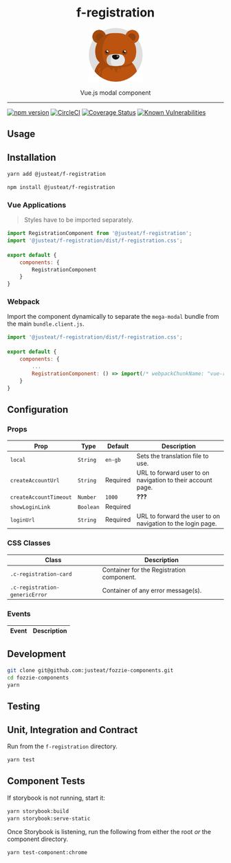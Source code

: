 <div style="text-align: center">

# f-registration

<img width="125" alt="Fozzie Bear" src="../../../../bear.png" />

Vue.js modal component

</div>

---

[![npm version](https://badge.fury.io/js/%40justeat%2Ff-registration.svg)](https://badge.fury.io/js/%40justeat%2Ff-registration)
[![CircleCI](https://circleci.com/gh/justeat/fozzie-components.svg?style=svg)](https://circleci.com/gh/justeat/workflows/fozzie-components)
[![Coverage Status](https://coveralls.io/repos/github/justeat/f-registration/badge.svg)](https://coveralls.io/github/justeat/f-registration)
[![Known Vulnerabilities](https://snyk.io/test/github/justeat/f-registration/badge.svg?targetFile=package.json)](https://snyk.io/test/github/justeat/f-registration?targetFile=package.json)


## Usage

## Installation

```sh
yarn add @justeat/f-registration
```

```sh
npm install @justeat/f-registration
```

### Vue Applications

> Styles have to be imported separately.

```js
import RegistrationComponent from '@justeat/f-registration';
import '@justeat/f-registration/dist/f-registration.css';

export default {
    components: {
        RegistrationComponent
    }
}
```

### Webpack

Import the component dynamically to separate the `mega-modal` bundle from the main `bundle.client.js`.

```js
import '@justeat/f-registration/dist/f-registration.css';

export default {
    components: {
        ...
        RegistrationComponent: () => import(/* webpackChunkName: "vue-registration" */ '@justeat/f-registration')
    }
}
```

## Configuration

### Props

| Prop  | Type  | Default | Description |
| ----- | ----- | ------- | ----------- |
| `local` | `String` | `en-gb` | Sets the translation file to use. |
| `createAccountUrl` | `String` | Required | URL to forward user to on navigation to their account page. |
| `createAccountTimeout` | `Number` | `1000` | **???** |
| `showLoginLink` | `Boolean` | Required | |
| `loginUrl` | `String` | Required | URL to forward the user to on navigation to the login page. |

### CSS Classes

| Class | Description |
| ----- | ----------- |
| `.c-registration-card` | Container for the Registration component. |
| `.c-registration-genericError` | Container of any error message(s). |

### Events

| Event | Description |
| ----- | ----------- |

## Development


```sh
git clone git@github.com:justeat/fozzie-components.git
cd fozzie-components
yarn
```

## Testing

## Unit, Integration and Contract

Run from the `f-registration` directory.

```sh
yarn test
```

## Component Tests

If storybook is not running, start it:

```sh
yarn storybook:build
yarn storybook:serve-static
```

Once Storybook is listening, run the following from either the root _or_ the component directory.

```sh
yarn test-component:chrome
```
